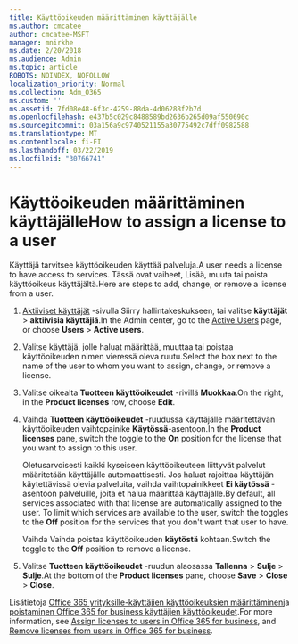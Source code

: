 ```yaml
---
title: Käyttöoikeuden määrittäminen käyttäjälle
ms.author: cmcatee
author: cmcatee-MSFT
manager: mnirkhe
ms.date: 2/20/2018
ms.audience: Admin
ms.topic: article
ROBOTS: NOINDEX, NOFOLLOW
localization_priority: Normal
ms.collection: Adm_O365
ms.custom: ''
ms.assetid: 7fd08e48-6f3c-4259-88da-4d06288f2b7d
ms.openlocfilehash: e437b5c029c8488589bd2636b265d09af550690c
ms.sourcegitcommit: 03a156a9c9740521155a30775492c7dff0982588
ms.translationtype: MT
ms.contentlocale: fi-FI
ms.lasthandoff: 03/22/2019
ms.locfileid: "30766741"
---
```

# <a name="how-to-assign-a-license-to-a-user"></a><span data-ttu-id="367e8-102">Käyttöoikeuden määrittäminen käyttäjälle</span><span class="sxs-lookup"><span data-stu-id="367e8-102">How to assign a license to a user</span></span>

<span data-ttu-id="367e8-103">Käyttäjä tarvitsee käyttöoikeuden käyttää palveluja.</span><span class="sxs-lookup"><span data-stu-id="367e8-103">A user needs a license to have access to services.</span></span> <span data-ttu-id="367e8-104">Tässä ovat vaiheet, Lisää, muuta tai poista käyttöoikeus käyttäjältä.</span><span class="sxs-lookup"><span data-stu-id="367e8-104">Here are steps to add, change, or remove a license from a user.</span></span>
  
1. <span data-ttu-id="367e8-105">[Aktiiviset käyttäjät](https://go.microsoft.com/fwlink/p/?linkid=834822) -sivulla Siirry hallintakeskukseen, tai valitse **käyttäjät** \> **aktiivisia käyttäjiä**.</span><span class="sxs-lookup"><span data-stu-id="367e8-105">In the Admin center, go to the [Active Users](https://go.microsoft.com/fwlink/p/?linkid=834822) page, or choose **Users** \> **Active users**.</span></span>
    
2. <span data-ttu-id="367e8-106">Valitse käyttäjä, jolle haluat määrittää, muuttaa tai poistaa käyttöoikeuden nimen vieressä oleva ruutu.</span><span class="sxs-lookup"><span data-stu-id="367e8-106">Select the box next to the name of the user to whom you want to assign, change, or remove a license.</span></span>
    
3. <span data-ttu-id="367e8-107">Valitse oikealta **Tuotteen käyttöoikeudet** -rivillä **Muokkaa**.</span><span class="sxs-lookup"><span data-stu-id="367e8-107">On the right, in the **Product licenses** row, choose **Edit**.</span></span>
    
4. <span data-ttu-id="367e8-108">Vaihda **Tuotteen käyttöoikeudet** -ruudussa käyttäjälle määritettävän käyttöoikeuden vaihtopainike **Käytössä**-asentoon.</span><span class="sxs-lookup"><span data-stu-id="367e8-108">In the **Product licenses** pane, switch the toggle to the **On** position for the license that you want to assign to this user.</span></span> 
    
    <span data-ttu-id="367e8-p102">Oletusarvoisesti kaikki kyseiseen käyttöoikeuteen liittyvät palvelut määritetään käyttäjälle automaattisesti. Jos haluat rajoittaa käyttäjän käytettävissä olevia palveluita, vaihda vaihtopainikkeet **Ei käytössä** -asentoon palveluille, joita et halua määrittää käyttäjälle.</span><span class="sxs-lookup"><span data-stu-id="367e8-p102">By default, all services associated with that license are automatically assigned to the user. To limit which services are available to the user, switch the toggles to the **Off** position for the services that you don't want that user to have.</span></span> 
    
    <span data-ttu-id="367e8-111">Vaihda Vaihda poistaa käyttöoikeuden **käytöstä** kohtaan.</span><span class="sxs-lookup"><span data-stu-id="367e8-111">Switch the toggle to the **Off** position to remove a license.</span></span> 
    
5. <span data-ttu-id="367e8-112">Valitse **Tuotteen käyttöoikeudet** -ruudun alaosassa **Tallenna** \> **Sulje** \> **Sulje**.</span><span class="sxs-lookup"><span data-stu-id="367e8-112">At the bottom of the **Product licenses** pane, choose **Save** \> **Close** \> **Close**.</span></span>
    
<span data-ttu-id="367e8-113">Lisätietoja [Office 365 yrityksille-käyttäjien käyttöoikeuksien määrittäminen](https://support.office.com/article/997596b5-4173-4627-b915-36abac6786dc)ja [poistaminen Office 365 for business käyttäjien käyttöoikeudet](https://support.office.com/article/9b497c85-d0a4-4735-80fa-d3565bc05bd1).</span><span class="sxs-lookup"><span data-stu-id="367e8-113">For more information, see [Assign licenses to users in Office 365 for business](https://support.office.com/article/997596b5-4173-4627-b915-36abac6786dc), and [Remove licenses from users in Office 365 for business](https://support.office.com/article/9b497c85-d0a4-4735-80fa-d3565bc05bd1).</span></span>
  

